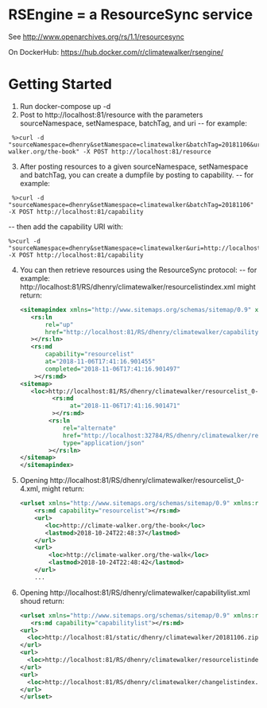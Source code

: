 # RSEngine = a ResourceSync service

See http://www.openarchives.org/rs/1.1/resourcesync

On DockerHub: https://hub.docker.com/r/climatewalker/rsengine/

# Getting Started

1. Run docker-compose up -d
2. Post to http://localhost:81/resource with the parameters sourceNamespace, setNamespace, batchTag, and uri
  -- for example:
  ```
   %>curl -d "sourceNamespace=dhenry&setNamespace=climatewalker&batchTag=20181106&uri=http://climate-walker.org/the-book" -X POST http://localhost:81/resource
   ```
3. After posting resources to a given sourceNamespace, setNamespace and batchTag, you can create a dumpfile by posting to capability. 
  -- for example:
  ```
   %>curl -d "sourceNamespace=dhenry&setNamespace=climatewalker&batchTag=20181106" -X POST http://localhost:81/capability
   ```
   -- then add the capability URI with:
   ```
   %>curl -d "sourceNamespace=dhenry&setNamespace=climatewalker&uri=http://localhost:81/RS/dhenry/climatewalker/20181106.zip&capabilityType=dump" -X POST http://localhost:81/capability
   ```
4.  You can then retrieve resources using the ResourceSync protocol:
   -- for example:
    http://localhost:81/RS/dhenry/climatewalker/resourcelistindex.xml might return:
     ```xml
     <sitemapindex xmlns="http://www.sitemaps.org/schemas/sitemap/0.9" xmlns:rs="http://www.openarchives.org/rs/terms/" >
        <rs:ln
            rel="up"
            href="http://localhost:81/RS/dhenry/climatewalker/capabilitylist.xml"
        ></rs:ln>
        <rs:md 
            capability="resourcelist"
            at="2018-11-06T17:41:16.901455"
            completed="2018-11-06T17:41:16.901497"
         ></rs:md>
     <sitemap>
        <loc>http://localhost:81/RS/dhenry/climatewalker/resourcelist_0-4.xml</loc>
              <rs:md
                   at="2018-11-06T17:41:16.901471"
              ></rs:md>
             <rs:ln
                 rel="alternate"
                 href="http://localhost:32784/RS/dhenry/climatewalker/resourcelist_0-4.json"
                 type="application/json"
             ></rs:ln>
     </sitemap>
    </sitemapindex>
5. Opening http://localhost:81/RS/dhenry/climatewalker/resourcelist_0-4.xml, might return:
    ```xml
    <urlset xmlns="http://www.sitemaps.org/schemas/sitemap/0.9" xmlns:rs="http://www.openarchives.org/rs/terms/" >
        <rs:md capability="resourcelist"></rs:md>
        <url>
           <loc>http://climate-walker.org/the-book</loc>
           <lastmod>2018-10-24T22:48:37</lastmod>
        </url>
        <url>
            <loc>http://climate-walker.org/the-walk</loc>
            <lastmod>2018-10-24T22:48:42</lastmod>
        </url>
        ...
6. Opening http://localhost:81/RS/dhenry/climatewalker/capabilitylist.xml shoud return:
      ```xml
      <urlset xmlns="http://www.sitemaps.org/schemas/sitemap/0.9" xmlns:rs="http://www.openarchives.org/rs/terms/" >
         <rs:md capability="capabilitylist"></rs:md>
      <url>
        <loc>http://localhost:81/static/dhenry/climatewalker/20181106.zip</loc>
      </url>
      <url>
        <loc>http://localhost:81/RS/dhenry/climatewalker/resourcelistindex.xml</loc>
      </url>
      <url>
        <loc>http://localhost:81/RS/dhenry/climatewalker/changelistindex.xml</loc>
      </url>
    </urlset>

